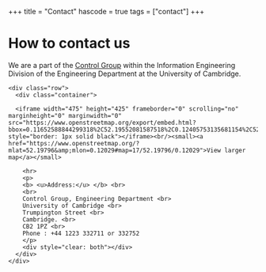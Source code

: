 +++
title = "Contact"
hascode = true
tags = ["contact"]
+++

# How to contact us
We are a part of the [Control Group](http://www.eng.cam.ac.uk/research/academic-divisions/information-engineering/research-groups/control-group) within the Information Engineering Division of the Engineering Department at the University of Cambridge.

~~~
<div class="row">
  <div class="container">

  <iframe width="475" height="425" frameborder="0" scrolling="no" marginheight="0" marginwidth="0" src="https://www.openstreetmap.org/export/embed.html?bbox=0.11652588844299318%2C52.19552081587518%2C0.12405753135681154%2C52.20039369228812&amp;layer=mapnik&amp;marker=52.19795732086128%2C0.12029170989990234" style="border: 1px solid black"></iframe><br/><small><a href="https://www.openstreetmap.org/?mlat=52.19796&amp;mlon=0.12029#map=17/52.19796/0.12029">View larger map</a></small>

    <hr>
    <p>
    <b> <u>Address:</u> </b> <br>
    <br>
    Control Group, Engineering Department <br>
    University of Cambridge <br>
    Trumpington Street <br>
    Cambridge. <br>
    CB2 1PZ <br>
    Phone : +44 1223 332711 or 332752
    </p>
    <div style="clear: both"></div>      
  </div>
</div>
~~~